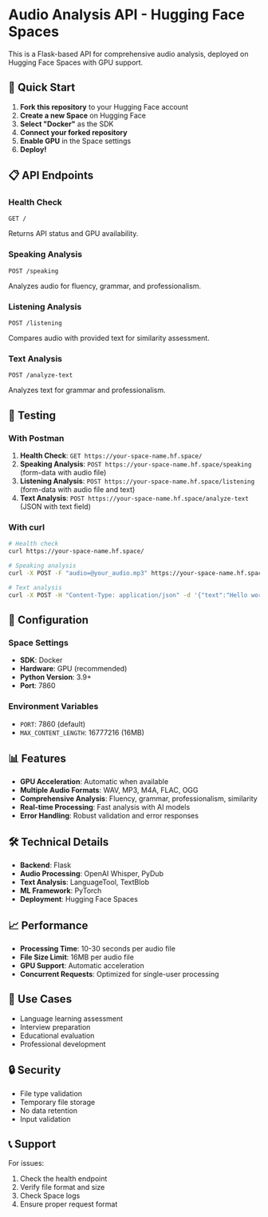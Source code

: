 # Audio Analysis API - Hugging Face Spaces

This is a Flask-based API for comprehensive audio analysis, deployed on Hugging Face Spaces with GPU support.

## 🚀 **Quick Start**

1. **Fork this repository** to your Hugging Face account
2. **Create a new Space** on Hugging Face
3. **Select "Docker"** as the SDK
4. **Connect your forked repository**
5. **Enable GPU** in the Space settings
6. **Deploy!**

## 📋 **API Endpoints**

### **Health Check**
```http
GET /
```
Returns API status and GPU availability.

### **Speaking Analysis**
```http
POST /speaking
```
Analyzes audio for fluency, grammar, and professionalism.

### **Listening Analysis**
```http
POST /listening
```
Compares audio with provided text for similarity assessment.

### **Text Analysis**
```http
POST /analyze-text
```
Analyzes text for grammar and professionalism.

## 🧪 **Testing**

### **With Postman**
1. **Health Check**: `GET https://your-space-name.hf.space/`
2. **Speaking Analysis**: `POST https://your-space-name.hf.space/speaking` (form-data with audio file)
3. **Listening Analysis**: `POST https://your-space-name.hf.space/listening` (form-data with audio file and text)
4. **Text Analysis**: `POST https://your-space-name.hf.space/analyze-text` (JSON with text field)

### **With curl**
```bash
# Health check
curl https://your-space-name.hf.space/

# Speaking analysis
curl -X POST -F "audio=@your_audio.mp3" https://your-space-name.hf.space/speaking

# Text analysis
curl -X POST -H "Content-Type: application/json" -d '{"text":"Hello world"}' https://your-space-name.hf.space/analyze-text
```

## 🔧 **Configuration**

### **Space Settings**
- **SDK**: Docker
- **Hardware**: GPU (recommended)
- **Python Version**: 3.9+
- **Port**: 7860

### **Environment Variables**
- `PORT`: 7860 (default)
- `MAX_CONTENT_LENGTH`: 16777216 (16MB)

## 📊 **Features**

- **GPU Acceleration**: Automatic when available
- **Multiple Audio Formats**: WAV, MP3, M4A, FLAC, OGG
- **Comprehensive Analysis**: Fluency, grammar, professionalism, similarity
- **Real-time Processing**: Fast analysis with AI models
- **Error Handling**: Robust validation and error responses

## 🛠️ **Technical Details**

- **Backend**: Flask
- **Audio Processing**: OpenAI Whisper, PyDub
- **Text Analysis**: LanguageTool, TextBlob
- **ML Framework**: PyTorch
- **Deployment**: Hugging Face Spaces

## 📈 **Performance**

- **Processing Time**: 10-30 seconds per audio file
- **File Size Limit**: 16MB per audio file
- **GPU Support**: Automatic acceleration
- **Concurrent Requests**: Optimized for single-user processing

## 🎯 **Use Cases**

- Language learning assessment
- Interview preparation
- Educational evaluation
- Professional development

## 🔒 **Security**

- File type validation
- Temporary file storage
- No data retention
- Input validation

## 📞 **Support**

For issues:
1. Check the health endpoint
2. Verify file format and size
3. Check Space logs
4. Ensure proper request format
